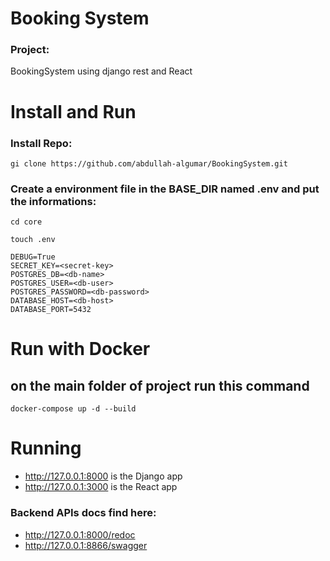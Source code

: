 # Booking System

### Project:

BookingSystem using django rest and React

# Install and Run

### Install Repo: 
`gi clone https://github.com/abdullah-algumar/BookingSystem.git`

### Create a environment file in the BASE_DIR named .env and put the informations:


```
cd core
```

```
touch .env
```

```
DEBUG=True
SECRET_KEY=<secret-key>
POSTGRES_DB=<db-name>
POSTGRES_USER=<db-user>
POSTGRES_PASSWORD=<db-password>
DATABASE_HOST=<db-host>
DATABASE_PORT=5432
```

# Run with Docker

## on the main folder of project run this command

`docker-compose up -d --build`

# Running

- http://127.0.0.1:8000 is the Django app
- http://127.0.0.1:3000 is the React app


### Backend APIs docs find here:

- http://127.0.0.1:8000/redoc
- http://127.0.0.1:8866/swagger 
 